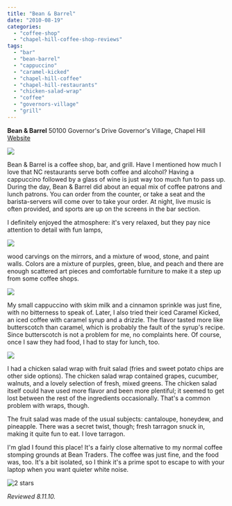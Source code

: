 ```yaml
---
title: "Bean & Barrel"
date: "2010-08-19"
categories:
  - "coffee-shop"
  - "chapel-hill-coffee-shop-reviews"
tags:
  - "bar"
  - "bean-barrel"
  - "cappuccino"
  - "caramel-kicked"
  - "chapel-hill-coffee"
  - "chapel-hill-restaurants"
  - "chicken-salad-wrap"
  - "coffee"
  - "governors-village"
  - "grill"
---
```


**Bean & Barrel** 50100 Governor's Drive Governor's Village, Chapel Hill [Website](http://www.beanandbarrel.com/index.html)

![](http://www.thegourmez.com/gourmez/photos/beanbarrel04.JPG)

Bean & Barrel is a coffee shop, bar, and grill. Have I mentioned how much I love that NC restaurants serve both coffee and alcohol? Having a cappuccino followed by a glass of wine is just way too much fun to pass up. During the day, Bean & Barrel did about an equal mix of coffee patrons and lunch patrons. You can order from the counter, or take a seat and the barista-servers will come over to take your order. At night, live music is often provided, and sports are up on the screens in the bar section.

I definitely enjoyed the atmosphere: it's very relaxed, but they pay nice attention to detail with fun lamps,

![](http://www.thegourmez.com/gourmez/photos/beanbarrel02.JPG)

wood carvings on the mirrors, and a mixture of wood, stone, and paint walls. Colors are a mixture of purples, green, blue, and peach and there are enough scattered art pieces and comfortable furniture to make it a step up from some coffee shops.

![](http://www.thegourmez.com/gourmez/photos/beanbarrel01.JPG)

My small cappuccino with skim milk and a cinnamon sprinkle was just fine, with no bitterness to speak of. Later, I also tried their iced Caramel Kicked, an iced coffee with caramel syrup and a drizzle. The flavor tasted more like butterscotch than caramel, which is probably the fault of the syrup's recipe. Since butterscotch is not a problem for me, no complaints here. Of course, once I saw they had food, I had to stay for lunch, too.

![](http://www.thegourmez.com/gourmez/photos/beanbarrel03.JPG)

I had a chicken salad wrap with fruit salad (fries and sweet potato chips are other side options). The chicken salad wrap contained grapes, cucumber, walnuts, and a lovely selection of fresh, mixed greens. The chicken salad itself could have used more flavor and been more plentiful; it seemed to get lost between the rest of the ingredients occasionally. That's a common problem with wraps, though.

The fruit salad was made of the usual subjects: cantaloupe, honeydew, and pineapple. There was a secret twist, though; fresh tarragon snuck in, making it quite fun to eat. I love tarragon.

I'm glad I found this place! It's a fairly close alternative to my normal coffee stomping grounds at Bean Traders. The coffee was just fine, and the food was, too. It's a bit isolated, so I think it's a prime spot to escape to with your laptop when you want quieter white noise.




<div class="caption">

![2 stars](http://s3.amazonaws.com/thegourmez-wpmedia/2009/02/rating_chicken11.gif "rating_chicken11")</div>


_Reviewed 8.11.10._

